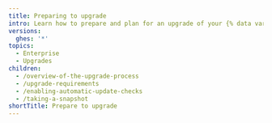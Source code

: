 ```yaml
---
title: Preparing to upgrade
intro: Learn how to prepare and plan for an upgrade of your {% data variables.product.prodname_ghe_server %} instance.
versions:
  ghes: '*'
topics:
  - Enterprise
  - Upgrades
children:
  - /overview-of-the-upgrade-process
  - /upgrade-requirements
  - /enabling-automatic-update-checks
  - /taking-a-snapshot
shortTitle: Prepare to upgrade
---
```

